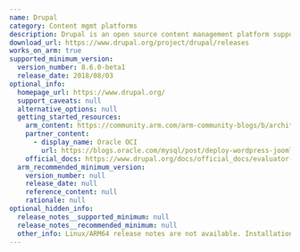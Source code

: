 ```yaml
---
name: Drupal
category: Content mgmt platforms
description: Drupal is an open source content management platform supporting a variety of websites ranging from personal weblogs to large community-driven websites.
download_url: https://www.drupal.org/project/drupal/releases
works_on_arm: true
supported_minimum_version:
  version_number: 8.6.0-beta1
  release_date: 2018/08/03
optional_info:
  homepage_url: https://www.drupal.org/
  support_caveats: null
  alternative_options: null
  getting_started_resources:
    arm_content: https://community.arm.com/arm-community-blogs/b/architectures-and-processors-blog/posts/how-to-run-lamp-and-drupal-on-a-pandaboard-in-seven-simple-steps
    partner_content:
      - display_name: Oracle OCI
        url: https://blogs.oracle.com/mysql/post/deploy-wordpress-joomla-and-drupal-with-heatwave-always-free-db-system-in-oracle-cloud-infrastructure
    official_docs: https://www.drupal.org/docs/official_docs/evaluator-guide
  arm_recommended_minimum_version:
    version_number: null
    release_date: null
    reference_content: null
    rationale: null
optional_hidden_info:
  release_notes__supported_minimum: null
  release_notes__recommended_minimum: null
  other_info: Linux/ARM64 release notes are not available. Installation and testing are done via the tar(https://www.drupal.org/project/drupal/releases/8.6.0-beta1).
---
```

